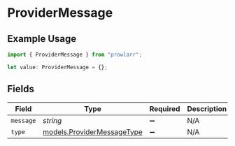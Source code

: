 # ProviderMessage

## Example Usage

```typescript
import { ProviderMessage } from "prowlarr";

let value: ProviderMessage = {};
```

## Fields

| Field                                                          | Type                                                           | Required                                                       | Description                                                    |
| -------------------------------------------------------------- | -------------------------------------------------------------- | -------------------------------------------------------------- | -------------------------------------------------------------- |
| `message`                                                      | *string*                                                       | :heavy_minus_sign:                                             | N/A                                                            |
| `type`                                                         | [models.ProviderMessageType](../models/providermessagetype.md) | :heavy_minus_sign:                                             | N/A                                                            |
